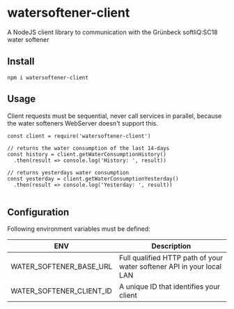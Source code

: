 # watersoftener-client
A NodeJS client library to communication with the Grünbeck softliQ:SC18 water softener

## Install
```
npm i watersoftener-client
```

## Usage
Client requests must be sequential, never call services in parallel, because the water softeners WebServer doesn't support this.
```
const client = require('watersoftener-client')

// returns the water consumption of the last 14-days
const history = client.getWaterConsumptionHistory()
  .then(result => console.log('History: ', result))

// returns yesterdays water consumption
const yesterday = client.getWaterConsumptionYesterday()
  .then(result => console.log('Yesterday: ', result))
 
```

## Configuration
Following environment variables must be defined:

| ENV | Description |
| --- | ----------- |
| WATER_SOFTENER_BASE_URL | Full qualified HTTP path of your water softener API in your local LAN |
| WATER_SOFTENER_CLIENT_ID | A unique ID that identifies your client |




